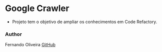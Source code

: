 # Google Crawler
- Projeto tem o objetivo de ampliar os conhecimentos em Code Refactory.

### Author
Fernando Oliveira [GitHub](https://github.com/FerOliveiraGH)
